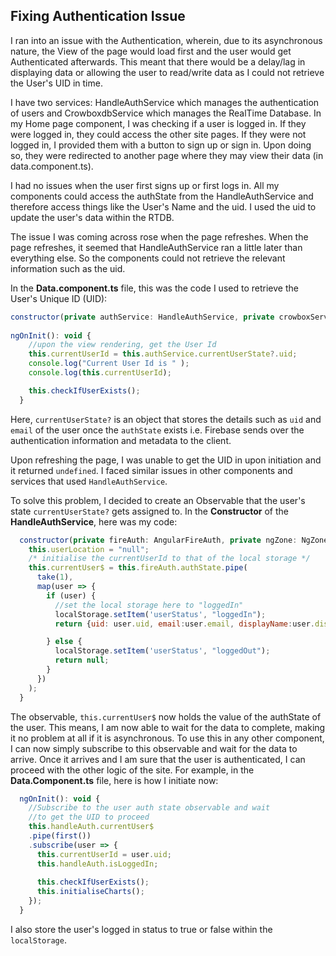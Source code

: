 ## Fixing Authentication Issue

I ran into an issue with the Authentication, wherein, due to its asynchronous nature, the View of the page would load first and the user would get Authenticated afterwards. This meant that there would be a delay/lag in displaying data or allowing the user to read/write data as I could not retrieve the User's UID in time.

I have two services: HandleAuthService which manages the authentication of users and CrowboxdbService which manages the RealTime Database. In my Home page component, I was checking if a user is logged in. If they were logged in, they could access the other site pages. If they were not logged in, I provided them with a button to sign up or sign in. Upon doing so, they were redirected to another page where they may view their data (in data.component.ts).

I had no issues when the user first signs up or first logs in. All my components could access the authState from the HandleAuthService and therefore access things like the User's Name and the uid. I used the uid to update the user's data within the RTDB.

The issue I was coming across rose when the page refreshes. When the page refreshes, it seemed that HandleAuthService ran a little later than everything else. So the components could not retrieve the relevant information such as the uid.

In the **Data.component.ts** file, this was the code I used to retrieve the User's Unique ID (UID):

```js
constructor(private authService: HandleAuthService, private crowboxService: CrowboxdbService) {}
  
ngOnInit(): void {
    //upon the view rendering, get the User Id 
    this.currentUserId = this.authService.currentUserState?.uid;
    console.log("Current User Id is " );
    console.log(this.currentUserId);

    this.checkIfUserExists();
  }

```
Here, `currentUserState?` is an object that stores the details such as `uid` and `email` of the user once the `authState` exists i.e. Firebase sends over the authentication information and metadata to the client. 

Upon refreshing the page, I was unable to get the UID in upon initiation and it returned `undefined`. I faced similar issues in other components and services that used `HandleAuthService`. 

To solve this problem, I decided to create an Observable that the user's state `currentUserState?` gets assigned to. In the **Constructor** of the **HandleAuthService**, here was my code:

```js
  constructor(private fireAuth: AngularFireAuth, private ngZone: NgZone, private router: Router) { 
    this.userLocation = "null";
    /* initialise the currentUserId to that of the local storage */    
    this.currentUser$ = this.fireAuth.authState.pipe(
      take(1),
      map(user => {
        if (user) {
          //set the local storage here to "loggedIn"
          localStorage.setItem('userStatus', "loggedIn");
          return {uid: user.uid, email:user.email, displayName:user.displayName}

        } else {
          localStorage.setItem('userStatus', "loggedOut");
          return null;
        }
      })
    );
  }
```
The observable, `this.currentUser$` now holds the value of the authState of the user. This means, I am now able to wait for the data to complete, making it no problem at all if it is asynchronous. To use this in any other component, I can now simply subscribe to this observable and wait for the data to arrive. Once it arrives and I am sure that the user is authenticated, I can proceed with the other logic of the site. For example, in the **Data.Component.ts** file, here is how I initiate now: 

```js
  ngOnInit(): void {
    //Subscribe to the user auth state observable and wait 
    //to get the UID to proceed
    this.handleAuth.currentUser$
    .pipe(first())
    .subscribe(user => {
      this.currentUserId = user.uid;
      this.handleAuth.isLoggedIn;
      
      this.checkIfUserExists();
      this.initialiseCharts();
    });
  }
```

I also store the user's logged in status to true or false within the `localStorage`.
